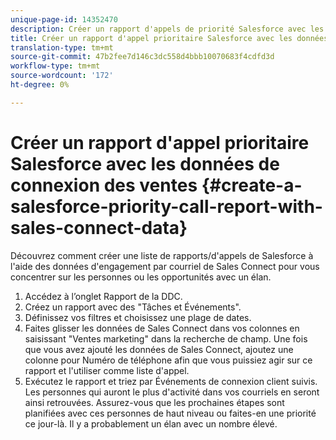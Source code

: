 ```yaml
---
unique-page-id: 14352470
description: Créer un rapport d'appels de priorité Salesforce avec les données de connexion aux ventes - Documents marketing - Documentation du produit
title: Créer un rapport d'appel prioritaire Salesforce avec les données de connexion des ventes
translation-type: tm+mt
source-git-commit: 47b2fee7d146c3dc558d4bbb10070683f4cdfd3d
workflow-type: tm+mt
source-wordcount: '172'
ht-degree: 0%

---
```



# Créer un rapport d&#39;appel prioritaire Salesforce avec les données de connexion des ventes {#create-a-salesforce-priority-call-report-with-sales-connect-data}

Découvrez comment créer une liste de rapports/d&#39;appels de Salesforce à l&#39;aide des données d&#39;engagement par courriel de Sales Connect pour vous concentrer sur les personnes ou les opportunités avec un élan.

1. Accédez à l’onglet Rapport de la DDC.
1. Créez un rapport avec des &quot;Tâches et Événements&quot;.
1. Définissez vos filtres et choisissez une plage de dates.
1. Faites glisser les données de Sales Connect dans vos colonnes en saisissant &quot;Ventes marketing&quot; dans la recherche de champ. Une fois que vous avez ajouté les données de Sales Connect, ajoutez une colonne pour Numéro de téléphone afin que vous puissiez agir sur ce rapport et l&#39;utiliser comme liste d&#39;appel.
1. Exécutez le rapport et triez par Événements de connexion client suivis. Les personnes qui auront le plus d&#39;activité dans vos courriels en seront ainsi retrouvées. Assurez-vous que les prochaines étapes sont planifiées avec ces personnes de haut niveau ou faites-en une priorité ce jour-là. Il y a probablement un élan avec un nombre élevé.

